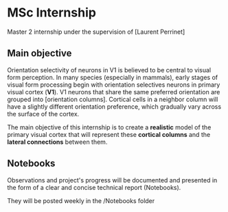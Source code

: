# MSc Internship

Master 2 internship under the supervision of [Laurent Perrinet]

## Main objective

Orientation selectivity of neurons in V1 is believed to be central to visual form perception. In many species (especially in mammals), early stages of visual form processing begin with orientation selectives neurons in primary visual cortex (**V1**). V1 neurons that share the same preferred orientation are grouped into [orientation columns]. Cortical cells in a neighbor column will have a slightly different orientation preference, which gradually vary across the surface of the cortex. 

The main objective of this internship is to create a **realistic** model of the primary visual cortex  that will represent these **cortical columns** and the **lateral connections** between them.

## Notebooks

Observations and project's progress  will be documented and presented in the form of a clear and concise technical report (Notebooks). 

They will be posted weekly in the /Notebooks folder
